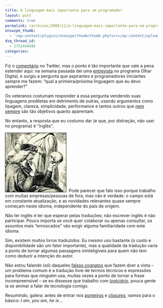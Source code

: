 ```yaml
---
title: A linguagem mais importante para um programador
layout: post
comments: true
permalink: /archives/2009/11/a-linguagem-mais-importante-para-um-programador.html/
onswipe_thumb:
  - '/wp-content/plugins/onswipe/thumb/thumb.php?src=/wp-content/uploads/2009/11/HamletSkullHCSealous.jpg&amp;w=600&amp;h=800&amp;zc=1&amp;q=75&amp;f=0'
dsq_thread_id:
  - 1751444586
categories:
---
```

Fiz o [comentário][1] no Twitter, mas o ponto é tão importante que vale a pena estender aqui: na semana passada dei uma [entrevista][2] no programa Olhar Digital, e surgiu a pergunta que aspirantes e programadores iniciantes sempre me fazem: &#8220;qual a primeira/próxima linguagem que eu devo aprender?&#8221;

Os veteranos costumam responder a essa pergunta vendendo suas linguagens prediletas em detrimento de outras, usando argumentos como tipagem, clareza, simplicidade, performance e tantos outros que [nem sempre][3] são tão objetivos quanto aparentam.

No entanto, a resposta que eu costumo dar (e que, por distração, não usei no programa) é &#8220;inglês&#8221;.

<img class="size-full wp-image-3510 left alignleft" style="border: 1px solid black;margin-right: 8px" src="/wp-content/uploads/2009/11/HamletSkullHCSealous.jpg" alt="O idioma de Shakespeare é indispensável." width="200" height="194" />Pode parecer que falo isso porque trabalho com muitas empresas/pessoas de fora, mas não é verdade: o campo está em constante atualização, e as novidades relevantes quase sempre começam neste idioma, independente do país de origem.

Não ler inglês é ter que esperar pelas traduções; não escrever inglês é não participar. Pouco importa se você quer colaborar ou apenas consultar, os assuntos mais &#8220;enroscados&#8221; vão exigir alguma familiaridade com este idioma.

Sim, existem muitos livros traduzidos. Eu mesmo uso bastante (o custo e disponibilidade são um fator importante), mas a qualidade da tradução varia a ponto de tornar algumas passagens ininteligíveis para quem não tem como deduzir a intenção do autor.

Não estou falando (só) daqueles [falsos cognatos][4] que fazem doer a vista &#8211; um problema comum é a tradução livre de termos técnicos e expressões para formas que ninguém usa, muitas vezes a ponto de tornar a frase incompreensível &#8211; se eu dissesse que trabalho com *[logiciário][5]*, pouca gente ia se animar a falar de tecnologia comigo.

Resumindo, galera: antes de entrar nos [ponteiros][6] e [*closures*][7], vamos para o básico: *I am*, *you are*, *he is*&#8230;

 [1]: http://twitter.com/chesterbr/status/5764419818
 [2]: http://olhardigital.uol.com.br/central_de_videos/video_wide.php?id_conteudo=9822&/PROGRAMADOR+CONHECA+A+PROFISSAO
 [3]: http://www.ricbit.com/2009/11/lei-de-ricbit.html
 [4]: http://pt.wikipedia.org/wiki/Cognato#Falsos_cognatos_e_heterossem.C3.A2nticos
 [5]: http://pt.wikipedia.org/wiki/Logici%C3%A1rio
 [6]: http://pt.wikipedia.org/wiki/Ponteiro_%28programa%C3%A7%C3%A3o%29
 [7]: http://pt.wikipedia.org/wiki/Closure

